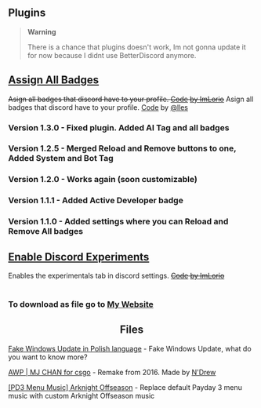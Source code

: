 ## Plugins
> **Warning**
> 
> There is a chance that plugins doesn't work, Im not gonna update it for now because I didnt use BetterDiscord anymore.
## [Assign All Badges](https://github.com/BlackusPL/blackuspl.github.io/blob/main/BDPlugins/AsignAllBadges.plugin.js)
~~Asign all badges that discord have to your profile. [Code](https://github.com/ImLorio/All-Discord-Exploits/blob/main/Scripts/GetBadgesAndTag.md#gives-you-all-badges) [by ImLorio](https://github.com/ImLorio)~~
Asign all badges that discord have to your profile. [Code](https://discord.com/channels/603970300668805120/1112809021561381024/1112819116529684651) by [@lles](https://discord.com/users/380045837457162242)
### Version 1.3.0 - Fixed plugin. Added AI Tag and all badges
### Version 1.2.5 - Merged Reload and Remove buttons to one, Added System and Bot Tag
### Version 1.2.0 - Works again (soon customizable)
### Version 1.1.1 - Added Active Developer badge
### Version 1.1.0 - Added settings where you can Reload and Remove All badges 
## [Enable Discord Experiments](https://github.com/BlackusPL/blackuspl.github.io/blob/main/BDPlugins/EnableDiscordExperiments.plugin.js)
Enables the experimentals tab in discord settings. ~~[Code](https://github.com/ImLorio/All-Discord-Exploits/blob/main/Scripts/GetExperiments.md) [by ImLorio](https://github.com/ImLorio)~~
<br><br>
### To download as file go to <a href="https://blackuspl.github.io/">My Website</a>

<h2 align="center">Files</h2>

[Fake Windows Update in Polish language](https://blackuspl.github.io/BDPlugins/win-update-pl) - Fake Windows Update, what do you want to know more?

[AWP | MJ CHAN for csgo](https://www.dropbox.com/s/8l6xpsug8bgajkf/p_awp_mj.zip) - Remake from 2016. Made by [N'Drew](https://steamcommunity.com/sharedfiles/filedetails/?id=779295579)

[[PD3 Menu Music] Arknight Offseason](https://www.dropbox.com/scl/fi/1k8jjvg15fc9aabtcvdmt/Arknight_Offseason.pak?rlkey=3yl4gyihr7jagsa7l6wkboa0b) - Replace default Payday 3 menu music with custom Arknight Offseason music